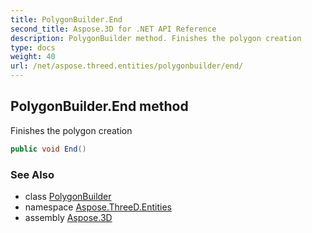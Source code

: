 ```yaml
---
title: PolygonBuilder.End
second_title: Aspose.3D for .NET API Reference
description: PolygonBuilder method. Finishes the polygon creation
type: docs
weight: 40
url: /net/aspose.threed.entities/polygonbuilder/end/
---
```

## PolygonBuilder.End method

Finishes the polygon creation

```csharp
public void End()
```

### See Also

* class [PolygonBuilder](../)
* namespace [Aspose.ThreeD.Entities](../../../aspose.threed.entities/)
* assembly [Aspose.3D](../../../)


